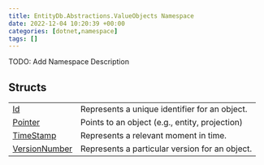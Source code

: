 ```yaml
---
title: EntityDb.Abstractions.ValueObjects Namespace
date: 2022-12-04 10:20:39 +00:00
categories: [dotnet,namespace]
tags: []
---
```



TODO: Add Namespace Description

## Structs
<table><tr><td><!--/posts/dotnet.entitydb.abstractions.valueobjects.id--><a href='#'>Id</a></td><td>
Represents a unique identifier for an object.
</td></tr><tr><td><!--/posts/dotnet.entitydb.abstractions.valueobjects.pointer--><a href='#'>Pointer</a></td><td>
Points to an object (e.g., entity, projection)
</td></tr><tr><td><!--/posts/dotnet.entitydb.abstractions.valueobjects.timestamp--><a href='#'>TimeStamp</a></td><td>
Represents a relevant moment in time.
</td></tr><tr><td><!--/posts/dotnet.entitydb.abstractions.valueobjects.versionnumber--><a href='#'>VersionNumber</a></td><td>
Represents a particular version for an object.
</td></tr></table>
